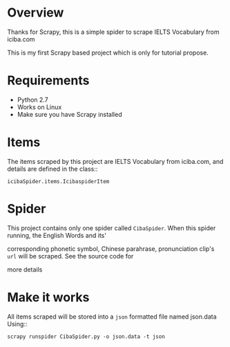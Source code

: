 Overview
===========

Thanks for Scrapy, this is a simple spider to scrape IELTS Vocabulary from iciba.com

This is my first Scrapy based project which is only for tutorial propose.

Requirements
============

* Python 2.7
* Works on Linux
* Make sure you have Scrapy installed

Items
=====

The items scraped by this project are IELTS Vocabulary from iciba.com, and details are defined in the class::

    icibaSpider.items.IcibaspiderItem
    
Spider
======

This project contains only one spider called ``CibaSpider``. When this spider running, the English Words and its'

corresponding phonetic symbol, Chinese parahrase, pronunciation clip's `url` will be scraped. See the source code for

more details

Make it works
=============

All items scraped will be stored into a `json` formatted file named json.data Using::

    scrapy runspider CibaSpider.py -o json.data -t json
      
